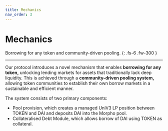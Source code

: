 ```yaml
---
title: Mechanics
nav_order: 3
---
```


# Mechanics

Borrowing for any token and community-driven pooling.
{: .fs-6 .fw-300 }

---

Our protocol introduces a novel mechanism that enables **borrowing for any token,** unlocking lending markets for assets that traditionally lack deep liquidity. This is achieved through a **community-driven pooling system,** allowing token communities to establish their own borrow markets in a sustainable and efficient manner.

The system consists of two primary components:

-   Pool provision, which creates a managed UniV3 LP position between TOKEN and DAI and deposits DAI into the Morpho pool.
-   Collateralised Debt Module, which allows borrow of DAI using TOKEN as collateral.